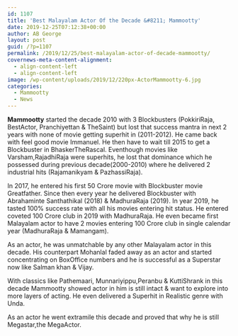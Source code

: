 ```yaml
---
id: 1107
title: 'Best Malayalam Actor Of the Decade &#8211; Mammootty'
date: 2019-12-25T07:12:38+00:00
author: AB George
layout: post
guid: /?p=1107
permalink: /2019/12/25/best-malayalam-actor-of-decade-mammootty/
covernews-meta-content-alignment:
  - align-content-left
  - align-content-left
image: /wp-content/uploads/2019/12/220px-ActorMammootty-6.jpg
categories:
  - Mammootty
  - News
---
```

**Mammootty** started the decade 2010 with 3 Blockbusters (PokkiriRaja, BestActor, Pranchiyettan & TheSaint) but lost that success mantra in next 2 years with none of movie getting superhit in (2011-2012). He came back with feel good movie Immanuel. He then have to wait till 2015 to get a Blockbuster in BhaskerTheRascal. Eventhough movies like Varsham,RajadhiRaja were superhits, he lost that dominance which he possessed during previous decade(2000-2010) where he delivered 2 industrial hits (Rajamanikyam & PazhassiRaja).

In 2017, he entered his first 50 Crore movie with Blockbuster movie Greatfather. Since then every year he delivered Blockbuster with Abrahaminte Santhathikal (2018) & MadhuraRaja (2019). In year 2019, he tasted 100% success rate with all his movies entering hit status. He entered coveted 100 Crore club in 2019 with MadhuraRaja. He even became first Malayalam actor to have 2 movies entering 100 Crore club in single calendar year (MadhuraRaja & Mamangam).

As an actor, he was unmatchable by any other Malayalam actor in this decade. His counterpart Mohanlal faded away as an actor and started concentrating on BoxOffice numbers and he is successful as a Superstar now like Salman khan & Vijay. 

With classics like Pathemaari, Munnariyippu,Peranbu & KuttiShrank in this decade Mammootty showed actor in him is still intact & want to explore into more layers of acting. He even delivered a Superhit in Realistic genre with Unda. 

As an actor he went extramile this decade and proved that why he is still Megastar,the MegaActor.
